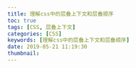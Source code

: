 ```yaml
---
title: 理解css中的层叠上下文和层叠顺序
toc: true
tags: [CSS, 层叠上下文]
categories: [CSS]
keywords: [理解css中的层叠上下文和层叠顺序]
date: 2019-05-21 11:19:30
thumbnail:
---
```



